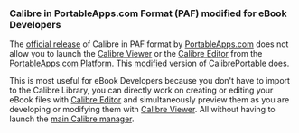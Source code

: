 ### Calibre in PortableApps.com Format (PAF) modified for eBook Developers

The [official release](https://portableapps.com/apps/office/calibre-portable) of Calibre in PAF format by [PortableApps.com](https://portableapps.com/) does not allow you to launch the [Calibre Viewer](https://manual.calibre-ebook.com/#the-calibre-e-book-viewer) or the [Calibre Editor](https://manual.calibre-ebook.com/#editing-e-books) from the [PortableApps.com Platform](https://portableapps.com/download). This [modified](https://portableapps.com/node/71972) version of CalibrePortable does.

This is most useful for eBook Developers because you don't have to import to the Calibre Library, you can directly work on creating or editing your eBook files with [Calibre Editor](https://manual.calibre-ebook.com/#editing-e-books) and simultaneously preview them as you are developing or modifying them with [Calibre Viewer](https://manual.calibre-ebook.com/#the-calibre-e-book-viewer). All without having to launch the [main Calibre manager](https://manual.calibre-ebook.com/#the-main-calibre-user-interface).
